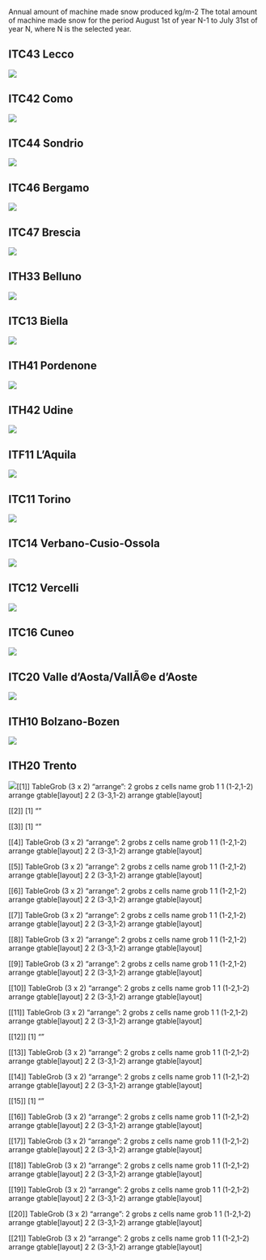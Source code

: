 Annual amount of machine made snow produced kg/m-2 The total amount of
machine made snow for the period August 1st of year N-1 to July 31st of
year N, where N is the selected year.

## ITC43 Lecco

![](/home/rmorelli/R/turismo/report_out/machine_made_files/figure-gfm/unnamed-chunk-1-1.png)<!-- -->

## ITC42 Como

![](/home/rmorelli/R/turismo/report_out/machine_made_files/figure-gfm/unnamed-chunk-1-2.png)<!-- -->

## ITC44 Sondrio

![](/home/rmorelli/R/turismo/report_out/machine_made_files/figure-gfm/unnamed-chunk-1-3.png)<!-- -->

## ITC46 Bergamo

![](/home/rmorelli/R/turismo/report_out/machine_made_files/figure-gfm/unnamed-chunk-1-4.png)<!-- -->

## ITC47 Brescia

![](/home/rmorelli/R/turismo/report_out/machine_made_files/figure-gfm/unnamed-chunk-1-5.png)<!-- -->

## ITH33 Belluno

![](/home/rmorelli/R/turismo/report_out/machine_made_files/figure-gfm/unnamed-chunk-1-6.png)<!-- -->

## ITC13 Biella

![](/home/rmorelli/R/turismo/report_out/machine_made_files/figure-gfm/unnamed-chunk-1-7.png)<!-- -->

## ITH41 Pordenone

![](/home/rmorelli/R/turismo/report_out/machine_made_files/figure-gfm/unnamed-chunk-1-8.png)<!-- -->

## ITH42 Udine

![](/home/rmorelli/R/turismo/report_out/machine_made_files/figure-gfm/unnamed-chunk-1-9.png)<!-- -->

## ITF11 L’Aquila

![](/home/rmorelli/R/turismo/report_out/machine_made_files/figure-gfm/unnamed-chunk-1-10.png)<!-- -->

## ITC11 Torino

![](/home/rmorelli/R/turismo/report_out/machine_made_files/figure-gfm/unnamed-chunk-1-11.png)<!-- -->

## ITC14 Verbano-Cusio-Ossola

![](/home/rmorelli/R/turismo/report_out/machine_made_files/figure-gfm/unnamed-chunk-1-12.png)<!-- -->

## ITC12 Vercelli

![](/home/rmorelli/R/turismo/report_out/machine_made_files/figure-gfm/unnamed-chunk-1-13.png)<!-- -->

## ITC16 Cuneo

![](/home/rmorelli/R/turismo/report_out/machine_made_files/figure-gfm/unnamed-chunk-1-14.png)<!-- -->

## ITC20 Valle d’Aosta/VallÃ©e d’Aoste

![](/home/rmorelli/R/turismo/report_out/machine_made_files/figure-gfm/unnamed-chunk-1-15.png)<!-- -->

## ITH10 Bolzano-Bozen

![](/home/rmorelli/R/turismo/report_out/machine_made_files/figure-gfm/unnamed-chunk-1-16.png)<!-- -->

## ITH20 Trento

![](/home/rmorelli/R/turismo/report_out/machine_made_files/figure-gfm/unnamed-chunk-1-17.png)<!-- -->\[\[1\]\]
TableGrob (3 x 2) “arrange”: 2 grobs z cells name grob 1 1 (1-2,1-2)
arrange gtable\[layout\] 2 2 (3-3,1-2) arrange gtable\[layout\]

\[\[2\]\] \[1\] “”

\[\[3\]\] \[1\] “”

\[\[4\]\] TableGrob (3 x 2) “arrange”: 2 grobs z cells name grob 1 1
(1-2,1-2) arrange gtable\[layout\] 2 2 (3-3,1-2) arrange
gtable\[layout\]

\[\[5\]\] TableGrob (3 x 2) “arrange”: 2 grobs z cells name grob 1 1
(1-2,1-2) arrange gtable\[layout\] 2 2 (3-3,1-2) arrange
gtable\[layout\]

\[\[6\]\] TableGrob (3 x 2) “arrange”: 2 grobs z cells name grob 1 1
(1-2,1-2) arrange gtable\[layout\] 2 2 (3-3,1-2) arrange
gtable\[layout\]

\[\[7\]\] TableGrob (3 x 2) “arrange”: 2 grobs z cells name grob 1 1
(1-2,1-2) arrange gtable\[layout\] 2 2 (3-3,1-2) arrange
gtable\[layout\]

\[\[8\]\] TableGrob (3 x 2) “arrange”: 2 grobs z cells name grob 1 1
(1-2,1-2) arrange gtable\[layout\] 2 2 (3-3,1-2) arrange
gtable\[layout\]

\[\[9\]\] TableGrob (3 x 2) “arrange”: 2 grobs z cells name grob 1 1
(1-2,1-2) arrange gtable\[layout\] 2 2 (3-3,1-2) arrange
gtable\[layout\]

\[\[10\]\] TableGrob (3 x 2) “arrange”: 2 grobs z cells name grob 1 1
(1-2,1-2) arrange gtable\[layout\] 2 2 (3-3,1-2) arrange
gtable\[layout\]

\[\[11\]\] TableGrob (3 x 2) “arrange”: 2 grobs z cells name grob 1 1
(1-2,1-2) arrange gtable\[layout\] 2 2 (3-3,1-2) arrange
gtable\[layout\]

\[\[12\]\] \[1\] “”

\[\[13\]\] TableGrob (3 x 2) “arrange”: 2 grobs z cells name grob 1 1
(1-2,1-2) arrange gtable\[layout\] 2 2 (3-3,1-2) arrange
gtable\[layout\]

\[\[14\]\] TableGrob (3 x 2) “arrange”: 2 grobs z cells name grob 1 1
(1-2,1-2) arrange gtable\[layout\] 2 2 (3-3,1-2) arrange
gtable\[layout\]

\[\[15\]\] \[1\] “”

\[\[16\]\] TableGrob (3 x 2) “arrange”: 2 grobs z cells name grob 1 1
(1-2,1-2) arrange gtable\[layout\] 2 2 (3-3,1-2) arrange
gtable\[layout\]

\[\[17\]\] TableGrob (3 x 2) “arrange”: 2 grobs z cells name grob 1 1
(1-2,1-2) arrange gtable\[layout\] 2 2 (3-3,1-2) arrange
gtable\[layout\]

\[\[18\]\] TableGrob (3 x 2) “arrange”: 2 grobs z cells name grob 1 1
(1-2,1-2) arrange gtable\[layout\] 2 2 (3-3,1-2) arrange
gtable\[layout\]

\[\[19\]\] TableGrob (3 x 2) “arrange”: 2 grobs z cells name grob 1 1
(1-2,1-2) arrange gtable\[layout\] 2 2 (3-3,1-2) arrange
gtable\[layout\]

\[\[20\]\] TableGrob (3 x 2) “arrange”: 2 grobs z cells name grob 1 1
(1-2,1-2) arrange gtable\[layout\] 2 2 (3-3,1-2) arrange
gtable\[layout\]

\[\[21\]\] TableGrob (3 x 2) “arrange”: 2 grobs z cells name grob 1 1
(1-2,1-2) arrange gtable\[layout\] 2 2 (3-3,1-2) arrange
gtable\[layout\]
